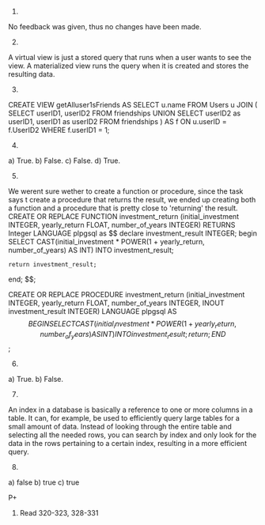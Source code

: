 1.
No feedback was given, thus no changes have been made.

2.
A virtual view is just a stored query that runs when a user wants to see the view.
A materialized view runs the query when it is created and stores the resulting data.

3.
CREATE VIEW getAlluser1sFriends AS
    SELECT u.name
    FROM Users u JOIN (
        SELECT userID1, userID2 FROM friendships
        UNION SELECT userID2 as userID1, userID1 as userID2 FROM friendships
    ) AS f
    ON u.userID = f.UserID2
    WHERE f.userID1 = 1;

4.
a) True.
b) False.
c) False.
d) True.

5.
We werent sure wether to create a function or procedure, since the task says t create a
procedure that returns the result, we ended up creating both a function and a procedure
that is pretty close to 'returning' the result.
CREATE OR REPLACE FUNCTION
investment_return 
(initial_investment INTEGER, 
yearly_return FLOAT, 
number_of_years INTEGER)
RETURNS Integer
LANGUAGE plpgsql
as
$$
declare
    investment_result INTEGER;
begin
    SELECT CAST(initial_investment * POWER(1 + yearly_return, number_of_years) AS INT)
    INTO investment_result;

    return investment_result;
end;
$$;

CREATE OR REPLACE PROCEDURE 
investment_return
(initial_investment INTEGER, 
yearly_return FLOAT, 
number_of_years INTEGER,
INOUT investment_result INTEGER)
LANGUAGE plpgsql 
AS $$
BEGIN
SELECT CAST(initial_investment * POWER(1 + yearly_return, number_of_years) AS INT)
INTO investment_result;
return;
END
$$;

6.
a) True.
b) False.

7.
An index in a database is basically a reference to one or more columns in a table. It can, for example, be used to efficiently query
large tables for a small amount of data. Instead of looking through the entire table and selecting all the needed rows, you can search by index and
only look for the data in the rows pertaining to a certain index, resulting in a more efficient query.

8.
a) false
b) true
c) true


P+
1) Read 320-323, 328-331
